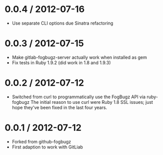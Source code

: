 # 0.0.4 / 2012-07-16
* Use separate CLI options due Sinatra refactoring

# 0.0.3 / 2012-07-15
* Make gitlab-fogbugz-server actually work when installed as gem
* Fix tests in Ruby 1.9.2 (did work in 1.8 and 1.9.3)

# 0.0.2 / 2012-07-12
* Switched from curl to programmatically use the FogBugz API via ruby-fogbugz
  The initial reason to use curl were Ruby 1.8 SSL issues; just hope they've
  been fixed in the last four years.

# 0.0.1 / 2012-07-12
* Forked from github-fogbugz
* First adaption to work with GitLiab
